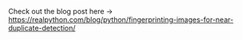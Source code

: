 Check out the blog post here -> https://realpython.com/blog/python/fingerprinting-images-for-near-duplicate-detection/